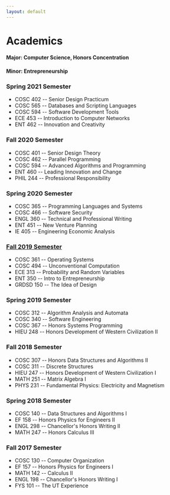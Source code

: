 ```yaml
---
layout: default
---
```

# Academics

#### Major: Computer Science, Honors Concentration
#### Minor: Entrepreneurship

### Spring 2021 Semester
- COSC 402 -- Senior Design Practicum
- COSC 565 -- Databases and Scripting Languages
- COSC 594 -- Software Development Tools
- ECE 453 -- Introduction to Computer Networks
- ENT 462 -- Innovation and Creativity

### Fall 2020 Semester
- COSC 401 -- Senior Design Theory
- COSC 462 -- Parallel Programming
- COSC 594 -- Advanced Algorithms and Programming
- ENT 460 -- Leading Innovation and Change
- PHIL 244 -- Professional Responsibility

### Spring 2020 Semester
- COSC 365 -- Programming Languages and Systems
- COSC 466 -- Software Security
- ENGL 360 -- Technical and Professional Writing
- ENT 451 -- New Venture Planning
- IE 405 -- Engineering Economic Analysis

### [Fall 2019 Semester](/chp-eportfolio/class-recaps/academics-fall-2019-recap.html)
- COSC 361 -- Operating Systems
- COSC 494 -- Unconventional Computation
- ECE 313 -- Probability and Random Variables
- ENT 350 -- Intro to Entrepreneurship
- GRDSD 150 -- The Idea of Design

### Spring 2019 Semester
- COSC 312 -- Algorithm Analysis and Automata
- COSC 340 -- Software Engineering
- COSC 367 -- Honors Systems Programming
- HIEU 248 -- Honors Development of Western Civilization II

### Fall 2018 Semester
- COSC 307 -- Honors Data Structures and Algorithms II
- COSC 311 -- Discrete Structures
- HIEU 247 -- Honors Development of Western Civilization I
- MATH 251 -- Matrix Algebra I
- PHYS 231 -- Fundamental Physics: Electricity and Magnetism

### Spring 2018 Semester
- COSC 140 -- Data Structures and Algorithms I
- EF 158 -- Honors Physics for Engineers II
- ENGL 298 -- Chancellor's Honors Writing II
- MATH 247 -- Honors Calculus III

### Fall 2017 Semester
- COSC 130 -- Computer Organization
- EF 157 -- Honors Physics for Engineers I
- MATH 142 -- Calculus II
- ENGL 198 -- Chancellor's Honors Writing I
- FYS 101 -- The UT Experience
